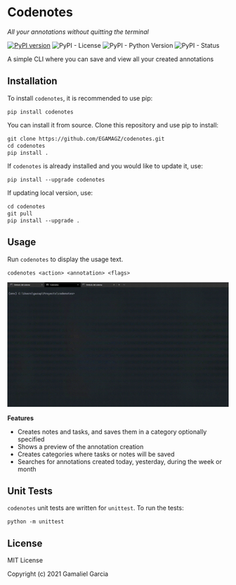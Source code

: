 # Codenotes
*All your annotations without quitting the terminal*

[![PyPI version](https://badge.fury.io/py/Codenotes.svg)](https://badge.fury.io/py/Codenotes)
![PyPI - License](https://img.shields.io/pypi/l/codenotes)
![PyPI - Python Version](https://img.shields.io/pypi/pyversions/codenotes)
![PyPI - Status](https://img.shields.io/pypi/status/codenotes)

A simple CLI where you can save and view all your created annotations

## Installation
To install `codenotes`, it is recommended to use pip:
```
pip install codenotes
```
You can install it from source. Clone this repository and use pip to install:
```
git clone https://github.com/EGAMAGZ/codenotes.git
cd codenotes
pip install .
```

If `codenotes` is already installed and you would like to update it, use:
```
pip install --upgrade codenotes
```
If updating local version, use:
```
cd codenotes
git pull
pip install --upgrade .
```
## Usage
Run `codenotes` to display the usage text.

```
codenotes <action> <annotation> <flags>
```
<img src="images/CodenotesSample.gif">

**Features**
* Creates notes and tasks, and saves them in a category optionally specified
* Shows a preview of the annotation creation
* Creates categories where tasks or notes will be saved
* Searches for annotations created today, yesterday, during the week or month

## Unit Tests
`codenotes` unit tests are written for `unittest`. To run the tests:
```
python -m unittest
```

## License
MIT License

Copyright (c) 2021 Gamaliel Garcia
